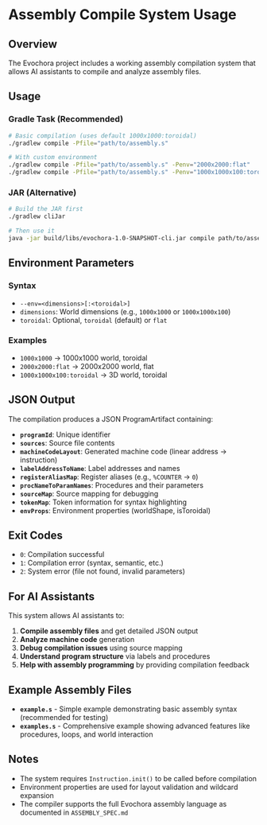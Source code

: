 # Assembly Compile System Usage

## Overview
The Evochora project includes a working assembly compilation system that allows AI assistants to compile and analyze assembly files.

## Usage

### Gradle Task (Recommended)
```bash
# Basic compilation (uses default 1000x1000:toroidal)
./gradlew compile -Pfile="path/to/assembly.s"

# With custom environment
./gradlew compile -Pfile="path/to/assembly.s" -Penv="2000x2000:flat"
./gradlew compile -Pfile="path/to/assembly.s" -Penv="1000x1000x100:toroidal"
```

### JAR (Alternative)
```bash
# Build the JAR first
./gradlew cliJar

# Then use it
java -jar build/libs/evochora-1.0-SNAPSHOT-cli.jar compile path/to/assembly.s --env=2000x2000:flat
```

## Environment Parameters

### Syntax
- `--env=<dimensions>[:<toroidal>]`
- `dimensions`: World dimensions (e.g., `1000x1000` or `1000x1000x100`)
- `toroidal`: Optional, `toroidal` (default) or `flat`

### Examples
- `1000x1000` → 1000x1000 world, toroidal
- `2000x2000:flat` → 2000x2000 world, flat
- `1000x1000x100:toroidal` → 3D world, toroidal

## JSON Output

The compilation produces a JSON ProgramArtifact containing:

- **`programId`**: Unique identifier
- **`sources`**: Source file contents
- **`machineCodeLayout`**: Generated machine code (linear address → instruction)
- **`labelAddressToName`**: Label addresses and names
- **`registerAliasMap`**: Register aliases (e.g., `%COUNTER` → `0`)
- **`procNameToParamNames`**: Procedures and their parameters
- **`sourceMap`**: Source mapping for debugging
- **`tokenMap`**: Token information for syntax highlighting
- **`envProps`**: Environment properties (worldShape, isToroidal)

## Exit Codes
- `0`: Compilation successful
- `1`: Compilation error (syntax, semantic, etc.)
- `2`: System error (file not found, invalid parameters)

## For AI Assistants

This system allows AI assistants to:
1. **Compile assembly files** and get detailed JSON output
2. **Analyze machine code** generation
3. **Debug compilation issues** using source mapping
4. **Understand program structure** via labels and procedures
5. **Help with assembly programming** by providing compilation feedback

## Example Assembly Files

- **`example.s`** - Simple example demonstrating basic assembly syntax (recommended for testing)
- **`examples.s`** - Comprehensive example showing advanced features like procedures, loops, and world interaction

## Notes

- The system requires `Instruction.init()` to be called before compilation
- Environment properties are used for layout validation and wildcard expansion
- The compiler supports the full Evochora assembly language as documented in `ASSEMBLY_SPEC.md`

